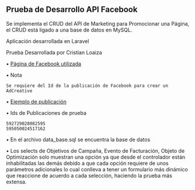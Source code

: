 ## Prueba de Desarrollo API Facebook

Se implementa el CRUD del API de Marketing para Promocionar una Página, el CRUD está ligado a una base de datos en MySQL.

Aplicación desarrollada en Laravel

Prueba Desarrollada por Cristian Loaiza

• <a target="_blank" href="https://www.facebook.com/Andr%C3%A9s-Arias-592692364752928/?__tn__=kC-R&eid=ARAsCQcN275_4MSx90hFJAYInRnka13F3BctOiSyrwx5Oio7y9gMDtLIgXAD60UP-8vbfKXJrXtTbA_r&hc_ref=ARSr30RB-yNIIaBtboJ_qfI0Wd0bOtnfkC0m6AwNfE9lBY78t_c-LoqOCyzk-j5ANm0&fref=nf">
Página de Facebook utilizada
</a>

• Nota

    Se requiere del Id de la publicación de Facebook para crear un AdCreative

• <a target="_blank"  href="https://www.facebook.com/permalink.php?story_fbid=595050024517162&id=592692364752928">
Ejemplo de publicación
</a>

• Ids de Publicaciones de prueba

    592729028082595
    595050024517162

• En el archivo data_base.sql se encuentra la base de datos

• Los selects de Objetivos de Campaña, Evento de Facturación, Objeto de Optimización solo muestran una opción ya que desde el controlador están inhabilitadas las demás debido a que cada opción requiere de unos parámetros adicionales lo cual conlleva a tener un formulario más dinámico que reaccione de acuerdo a cada selección, haciendo la prueba más extensa.
